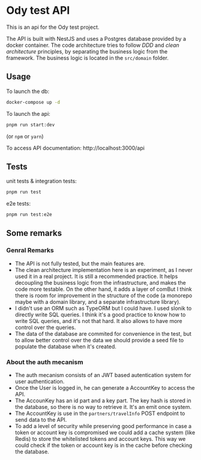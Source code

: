 # Ody test API

This is an api for the Ody test project.

The API is built with NestJS and uses a Postgres database provided by a docker container.
The code architecture tries to follow _DDD_ and _clean architecture_ principles, by separating the business logic from the framework.
The business logic is located in the `src/domain` folder.

## Usage

To launch the db:

```bash
docker-compose up -d
```

To launch the api:

```bash
pnpm run start:dev
```

(or `npm` or `yarn`)

To access API documentation:
http://localhost:3000/api

## Tests

unit tests & integration tests:

```bash
pnpm run test
```

e2e tests:

```bash
pnpm run test:e2e
```

## Some remarks

### Genral Remarks

- The API is not fully tested, but the main features are.
- The clean architecture implementation here is an experiment, as I never used it in a real project. It is still a recommended practice. It helps decoupling the business logic from the infrastructure, and makes the code more testable. On the other hand, it adds a layer of comBut I think there is room for improvement in the structure of the code (a monorepo maybe with a domain library, and a separate infrastructure library).
- I didn't use an ORM such as TypeORM but I could have. I used slonik to directly write SQL queries. I think it's a good practice to know how to write SQL queries, and it's not that hard. It also allows to have more control over the queries.
- The data of the database are commited for convenience in the test, but to allow better control over the data we should provide a seed file to populate the database when it's created.

### About the auth mecanism

- The auth mecanism consists of an JWT based autentication system for user authentication.
- Once the User is logged in, he can generate a AccountKey to access the API.
- The AccounKey has an id part and a key part. The key hash is stored in the database, so there is no way to retrieve it. It's an emit once system.
- The AccountKey is use in the `partners/travelInfo` POST endpoint to send data to the API.
- To add a level of security while preserving good performance in case a token or account key is compromised we could add a cache system (like Redis) to store the whitelisted tokens and account keys. This way we could check if the token or account key is in the cache before checking the database.
